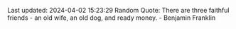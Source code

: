Last updated: 2024-04-02 15:23:29
Random Quote: There are three faithful friends - an old wife, an old dog, and ready money. - Benjamin Franklin